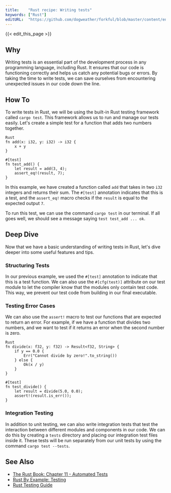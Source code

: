```yaml
---
title:    "Rust recipe: Writing tests"
keywords: ["Rust"]
editURL:  "https://github.com/dogweather/forkful/blob/master/content/en/rust/writing-tests.md"
---
```


{{< edit_this_page >}}

## Why

Writing tests is an essential part of the development process in any programming language, including Rust. It ensures that our code is functioning correctly and helps us catch any potential bugs or errors. By taking the time to write tests, we can save ourselves from encountering unexpected issues in our code down the line.

## How To

To write tests in Rust, we will be using the built-in Rust testing framework called `cargo test`. This framework allows us to run and manage our tests easily. Let's create a simple test for a function that adds two numbers together. 

```
Rust
fn add(x: i32, y: i32) -> i32 {
    x + y
}

#[test]
fn test_add() {
    let result = add(3, 4);
    assert_eq!(result, 7);
}
```

In this example, we have created a function called `add` that takes in two `i32` integers and returns their sum. The `#[test]` annotation indicates that this is a test, and the `assert_eq!` macro checks if the `result` is equal to the expected output `7`. 

To run this test, we can use the command `cargo test` in our terminal. If all goes well, we should see a message saying `test test_add ... ok`.

## Deep Dive

Now that we have a basic understanding of writing tests in Rust, let's dive deeper into some useful features and tips.

### Structuring Tests

In our previous example, we used the `#[test]` annotation to indicate that this is a test function. We can also use the `#[cfg(test)]` attribute on our test module to let the compiler know that the modules only contain test code. This way, we prevent our test code from building in our final executable.

### Testing Error Cases

We can also use the `assert!` macro to test our functions that are expected to return an error. For example, if we have a function that divides two numbers, and we want to test if it returns an error when the second number is zero.

```
Rust
fn divide(x: f32, y: f32) -> Result<f32, String> {
    if y == 0.0 {
        Err("Cannot divide by zero!".to_string())
    } else {
        Ok(x / y)
    }
}

#[test]
fn test_divide() {
    let result = divide(5.0, 0.0);
    assert!(result.is_err());
}
```

### Integration Testing

In addition to unit testing, we can also write integration tests that test the interaction between different modules and components in our code. We can do this by creating a `tests` directory and placing our integration test files inside it. These tests will be run separately from our unit tests by using the command `cargo test --tests`.

## See Also

- [The Rust Book: Chapter 11 - Automated Tests](https://doc.rust-lang.org/book/ch11-00-testing.html)
- [Rust By Example: Testing](https://doc.rust-lang.org/stable/rust-by-example/testing.html)
- [Rust Testing Guide](https://rust-lang-nursery.github.io/rust-cookbook/testing.html)